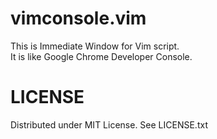 
# vimconsole.vim

This is Immediate Window for Vim script.  
It is like Google Chrome Developer Console.  

# LICENSE

Distributed under MIT License. See LICENSE.txt

